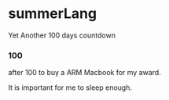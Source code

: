 # summerLang
Yet Another 100 days countdown


### 100

after 100 to buy a ARM Macbook for my award.

It is important for me to sleep enough.
